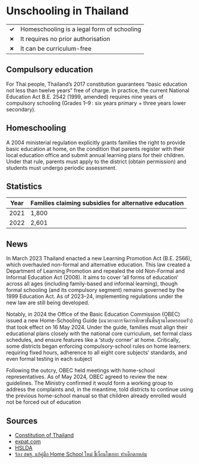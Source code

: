 # Unschooling in Thailand

|       |                                            |
| ----- | ------------------------------------------ |
| **✓** | Homeschooling is a legal form of schooling |
| **✗** | It requires no prior authorisation         |
| **✗** | It can be curriculum-free                  |

## Compulsory education

For Thai people,
Thailand’s 2017 constitution guarantees “basic education not less than twelve years” free of charge.
In practice, the current National Education Act B.E. 2542 (1999, amended) requires nine years of compulsory schooling
(Grades 1–9 : six years primary + three years lower secondary).

## Homeschooling

A 2004 ministerial regulation explicitly grants families the right to provide basic education at home,
on the condition that parents register with their local education office and submit annual learning plans for their children.
Under that rule, parents must apply to the district (obtain permission) and students must undergo periodic assessment.

## Statistics

| Year | Families claiming subsidies for alternative education |
| ---- | ----------------------------------------------------- |
| 2021 | 1,800                                                 |
| 2022 | 2,601                                                 |

## News

In March 2023 Thailand enacted a new Learning Promotion Act (B.E. 2566), which overhauled non-formal and alternative education.
This law created a Department of Learning Promotion and repealed the old Non-Formal and Informal Education Act (2008).
It aims to cover ‘all forms of education’ across all ages (including family-based and informal learning),
though formal schooling (and its compulsory segment) remains governed by the 1999 Education Act.
As of 2023–24, implementing regulations under the new law are still being developed.

Notably, in 2024 the Office of the Basic Education Commission (OBEC) issued a new Home-Schooling Guide (แนวทางการจัดการศึกษาขั้นพื้นฐานโดยครอบครัว) that took effect on 16 May 2024.
Under the guide, families must align their educational plans closely with the national core curriculum, set formal class schedules, and ensure features like a ‘study corner’ at home.
Critically, some districts began enforcing compulsory-school rules on home learners: requiring fixed hours, adherence to all eight core subjects’ standards, and even formal testing in each subject

Following the outcry, OBEC held meetings with home-school representatives.
As of May 2024, OBEC agreed to review the new guidelines.
The Ministry confirmed it would form a working group to address the complaints and, in the meantime, told districts to continue using the previous home-school manual so that children already enrolled would not be forced out of education

## Sources

- [Constitution of Thailand](<https://constitutionnet.org/sites/default/files/2017-05/CONSTITUTION+OF+THE+KINGDOM+OF+THAILAND+(B.E.+2560+(2017)).pdf>)
- [expat.com](https://www.expat.com/forum/viewtopic.php?id=873373)
- [HSLDA](https://hslda.org/post/thailand)
- [ร้อง สพฐ. แก้คู่มือ Home School ใหม่ ชี้เงื่อนไขเยอะ ทำเด็กตกหล่น](https://theactive.thaipbs.or.th/news/learningeducation-20240524)
